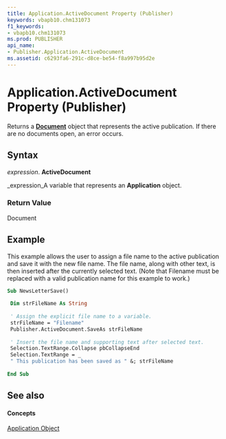 ```yaml
---
title: Application.ActiveDocument Property (Publisher)
keywords: vbapb10.chm131073
f1_keywords:
- vbapb10.chm131073
ms.prod: PUBLISHER
api_name:
- Publisher.Application.ActiveDocument
ms.assetid: c6293fa6-291c-d8ce-be54-f8a997b95d2e
---
```



# Application.ActiveDocument Property (Publisher)

Returns a  **[Document](document-object-publisher.md)** object that represents the active publication. If there are no documents open, an error occurs.


## Syntax

 _expression_. **ActiveDocument**

 _expression_A variable that represents an  **Application** object.


### Return Value

Document


## Example

This example allows the user to assign a file name to the active publication and save it with the new file name. The file name, along with other text, is then inserted after the currently selected text. (Note that Filename must be replaced with a valid publication name for this example to work.)


```vb
Sub NewsLetterSave() 
 
 Dim strFileName As String 
 
 ' Assign the explicit file name to a variable. 
 strFileName = "Filename" 
 Publisher.ActiveDocument.SaveAs strFileName 
 
 ' Insert the file name and supporting text after selected text. 
 Selection.TextRange.Collapse pbCollapseEnd 
 Selection.TextRange = _ 
 " This publication has been saved as " &; strFileName 
 
End Sub
```


## See also


#### Concepts


 [Application Object](application-object-publisher.md)

